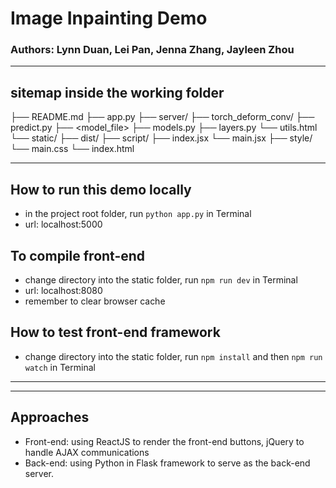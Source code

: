 # Image Inpainting Demo
### Authors: Lynn Duan, Lei Pan, Jenna Zhang, Jayleen Zhou

-----------------------------

## sitemap inside the working folder
├── README.md
├── app.py
├── server/
    ├── torch_deform_conv/
    ├── predict.py
    ├── <model_file>
    ├── models.py
    ├── layers.py
    └── utils.html
└── static/
    ├── dist/
    ├── script/
        ├── index.jsx
        └── main.jsx
    ├── style/
        └── main.css
    └── index.html

-----------------------------

## How to run this demo locally
- in the project root folder, run `python app.py` in Terminal
- url: localhost:5000

## To compile front-end
- change directory into the static folder, run `npm run dev` in Terminal
- url: localhost:8080
- remember to clear browser cache

## How to test front-end framework
- change directory into the static folder, run `npm install` and then `npm run watch` in Terminal

-----------------------------

<!-- ## Heroku Information
- how to create:
    heroku create fgsocialtest
- how to update:
    git push heroku master
- App name: fg-social-api
- urls: https://fg-social-api.herokuapp.com/ | https://git.heroku.com/fg-social-api.git -->

-----------------------------

## Approaches
- Front-end: using ReactJS to render the front-end buttons, jQuery to handle AJAX communications
- Back-end: using Python in Flask framework to serve as the back-end server.
<!-- - Online: locally the app is instantiated via terminal by calling the Flask app. On Heroku, the app is wrapped with the web service gunicorn to initiate the Flask server. -->
